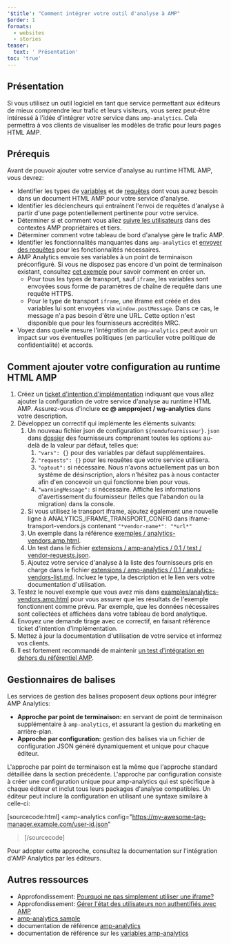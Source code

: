 ```yaml
---
'$title': "Comment intégrer votre outil d'analyse à AMP"
$order: 1
formats:
  - websites
  - stories
teaser:
  text: ' Présentation'
toc: 'true'
---
```


<!--
This file is imported from https://github.com/ampproject/amphtml/blob/main/extensions/amp-analytics/integrating-analytics.md.
Please do not change this file.
If you have found a bug or an issue please
have a look and request a pull request there.
-->

## Présentation <a name="overview"></a>

Si vous utilisez un outil logiciel en tant que service permettant aux éditeurs de mieux comprendre leur trafic et leurs visiteurs, vous serez peut-être intéressé à l'idée d'intégrer votre service dans `amp-analytics`. Cela permettra à vos clients de visualiser les modèles de trafic pour leurs pages HTML AMP.

## Prérequis <a name="before-you-begin"></a>

Avant de pouvoir ajouter votre service d'analyse au runtime HTML AMP, vous devrez:

- Identifier les types de [variables](https://github.com/ampproject/amphtml/blob/main/extensions/amp-analytics/analytics-vars.md) et de [requêtes](https://github.com/ampproject/amphtml/blob/main/extensions/amp-analytics/amp-analytics.md#requests) dont vous aurez besoin dans un document HTML AMP pour votre service d'analyse.
- Identifier les déclencheurs qui entraînent l'envoi de requêtes d'analyse à partir d'une page potentiellement pertinente pour votre service.
- Déterminer si et comment vous allez [suivre les utilisateurs](https://github.com/ampproject/amphtml/blob/main/spec/amp-managing-user-state.md) dans des contextes AMP propriétaires et tiers.
- Déterminer comment votre tableau de bord d'analyse gère le trafic AMP.
- Identifier les fonctionnalités manquantes dans `amp-analytics` et [envoyer des requêtes](https://github.com/ampproject/amphtml/issues/new) pour les fonctionnalités nécessaires.
- AMP Analytics envoie ses variables à un point de terminaison préconfiguré. Si vous ne disposez pas encore d'un point de terminaison existant, consultez [cet exemple](https://github.com/ampproject/amp-publisher-sample#amp-analytics-sample) pour savoir comment en créer un.
  - Pour tous les types de transport, sauf `iframe`, les variables sont envoyées sous forme de paramètres de chaîne de requête dans une requête HTTPS.
  - Pour le type de transport `iframe`, une iframe est créée et des variables lui sont envoyées via `window.postMessage`. Dans ce cas, le message n'a pas besoin d'être une URL. Cette option n'est disponible que pour les fournisseurs accrédités MRC.
- Voyez dans quelle mesure l'intégration de `amp-analytics` peut avoir un impact sur vos éventuelles politiques (en particulier votre politique de confidentialité) et accords.

## Comment ajouter votre configuration au runtime HTML AMP <a name="adding-your-configuration-to-the-amp-html-runtime"></a>

1. Créez un [ticket d'intention d'implémentation](https://github.com/ampproject/amphtml/blob/main/extensions/amp-analytics/../../CONTRIBUTING.md#contributing-features) indiquant que vous allez ajouter la configuration de votre service d'analyse au runtime HTML AMP. Assurez-vous d'inclure **cc @ ampproject / wg-analytics** dans votre description.
2. Développez un correctif qui implémente les éléments suivants:
   1. Un nouveau fichier json de configuration `${nomdufournisseur}.json` dans [dossier](https://github.com/ampproject/amphtml/tree/master/extensions/amp-analytics/0.1/vendors) des fournisseurs comprenant toutes les options au-delà de la valeur par défaut, telles que:
      1. `"vars": {}` pour des variables par défaut supplémentaires.
      2. `"requests": {}` pour les requêtes que votre service utilisera.
      3. `"optout":` si nécessaire. Nous n'avons actuellement pas un bon système de désinscription, alors n'hésitez pas à nous contacter afin d'en concevoir un qui fonctionne bien pour vous.
      4. `"warningMessage":` si nécessaire. Affiche les informations d'avertissement du fournisseur (telles que l'abandon ou la migration) dans la console.
   2. Si vous utilisez le transport iframe, ajoutez également une nouvelle ligne à ANALYTICS_IFRAME_TRANSPORT_CONFIG dans iframe-transport-vendors.js contenant `"*vendor-name*": "*url*"`
   3. Un exemple dans la référence [exemples / analytics-vendors.amp.html](https://github.com/ampproject/amphtml/blob/main/extensions/amp-analytics/../../examples/analytics-vendors.amp.html).
   4. Un test dans le fichier [extensions / amp-analytics / 0.1 / test / vendor-requests.json](https://github.com/ampproject/amphtml/blob/main/extensions/amp-analytics/../../extensions/amp-analytics/0.1/test/vendor-requests.json).
   5. Ajoutez votre service d'analyse à la liste des fournisseurs pris en charge dans le fichier [extensions / amp-analytics / 0.1 / analytics-vendors-list.md](https://github.com/ampproject/amphtml/blob/main/extensions/amp-analytics/./analytics-vendors-list.md). Incluez le type, la description et le lien vers votre documentation d'utilisation.
3. Testez le nouvel exemple que vous avez mis dans [examples/analytics-vendors.amp.html](https://github.com/ampproject/amphtml/blob/main/extensions/amp-analytics/../../examples/analytics-vendors.amp.html) pour vous assurer que les résultats de l'exemple fonctionnent comme prévu. Par exemple, que les données nécessaires sont collectées et affichées dans votre tableau de bord analytique.
4. Envoyez une demande tirage avec ce correctif, en faisant référence ticket d'intention d'implémentation.
5. Mettez à jour la documentation d'utilisation de votre service et informez vos clients.
6. Il est fortement recommandé de maintenir [un test d'intégration en dehors du référentiel AMP](https://github.com/ampproject/amphtml/blob/main/extensions/amp-analytics/../../3p/README.md#adding-proper-integration-tests).

## Gestionnaires de balises <a name="tag-managers"></a>

Les services de gestion des balises proposent deux options pour intégrer AMP Analytics:

- **Approche par point de terminaison:** en servant de point de terminaison supplémentaire à `amp-analytics`, et assurant la gestion du marketing en arrière-plan.
- **Approche par configuration:** gestion des balises via un fichier de configuration JSON généré dynamiquement et unique pour chaque éditeur.

L'approche par point de terminaison est la même que l'approche standard détaillée dans la section précédente. L'approche par configuration consiste à créer une configuration unique pour amp-analytics qui est spécifique à chaque éditeur et inclut tous leurs packages d'analyse compatibles. Un éditeur peut inclure la configuration en utilisant une syntaxe similaire à celle-ci:

[sourcecode:html]
<amp-analytics
config="https://my-awesome-tag-manager.example.com/user-id.json"

> </amp-analytics>
> [/sourcecode]

Pour adopter cette approche, consultez la documentation sur l'intégration d'AMP Analytics par les éditeurs.

## Autres ressources <a name="further-resources"></a>

- Approfondissement: [Pourquoi ne pas simplement utiliser une iframe?](https://github.com/ampproject/amphtml/blob/main/extensions/amp-analytics/why-not-iframe.md)
- Approfondissement: [Gérer l'état des utilisateurs non authentifiés avec AMP](https://github.com/ampproject/amphtml/blob/main/spec/amp-managing-user-state.md)
- [amp-analytics sample](https://github.com/ampproject/amp-publisher-sample#amp-analytics-sample)
- documentation de référence [amp-analytics](https://amp.dev/documentation/components/amp-analytics)
- documentation de référence sur les [variables amp-analytics](https://github.com/ampproject/amphtml/blob/main/extensions/amp-analytics/analytics-vars.md)
